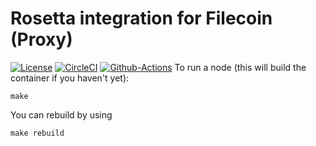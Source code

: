 # Rosetta integration for Filecoin (Proxy)
[![License](https://img.shields.io/badge/License-Apache%202.0-blue.svg)](https://opensource.org/licenses/Apache-2.0)
[![CircleCI](https://circleci.com/gh/Zondax/rosetta-filecoin-proxy/tree/master.svg?style=shield)](https://circleci.com/gh/Zondax/rosetta-filecoin-proxy/tree/master)
[![Github-Actions](https://github.com/Zondax/rosetta-filecoin-proxy/workflows/rosetta-cli/badge.svg)](https://github.com/Zondax/rosetta-filecoin-proxy/actions)
To run a node (this will build the container if you haven't yet):
```
make
```

You can rebuild by using 
```
make rebuild
```
